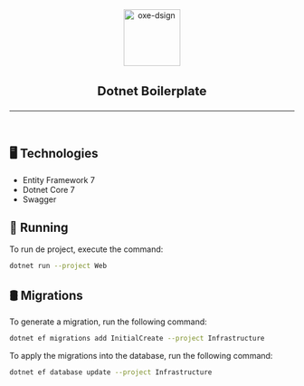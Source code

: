 <div align="center">
  <img alt="oxe-dsign" src="https://upload.wikimedia.org/wikipedia/commons/thumb/7/7d/Microsoft_.NET_logo.svg/2048px-Microsoft_.NET_logo.svg.png" width="100">
</div>
<div align="center">
  <h3 style="font-size: 22px"><b>Dotnet Boilerplate</b></h3>
</div>

---
</br>

## 🖥️ Technologies
- Entity Framework 7
- Dotnet Core 7
- Swagger

## 🚀 Running

To run de project, execute the command:

```bash
dotnet run --project Web
```

## 🛢️ Migrations

To generate a migration, run the following command:

```bash
dotnet ef migrations add InitialCreate --project Infrastructure
```

To apply the migrations into the database, run the following command:

```bash
dotnet ef database update --project Infrastructure
```